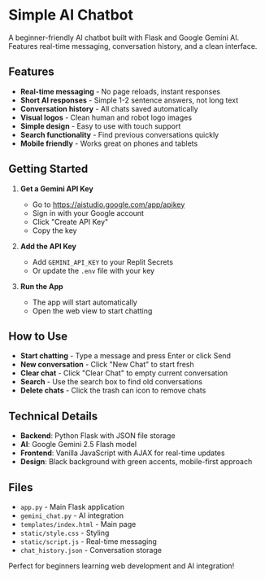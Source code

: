 # Simple AI Chatbot

A beginner-friendly AI chatbot built with Flask and Google Gemini AI. Features real-time messaging, conversation history, and a clean interface.

## Features

- **Real-time messaging** - No page reloads, instant responses
- **Short AI responses** - Simple 1-2 sentence answers, not long text
- **Conversation history** - All chats saved automatically
- **Visual logos** - Clean human and robot logo images
- **Simple design** - Easy to use with touch support
- **Search functionality** - Find previous conversations quickly
- **Mobile friendly** - Works great on phones and tablets

## Getting Started

1. **Get a Gemini API Key**
   - Go to https://aistudio.google.com/app/apikey
   - Sign in with your Google account
   - Click "Create API Key"
   - Copy the key

2. **Add the API Key**
   - Add `GEMINI_API_KEY` to your Replit Secrets
   - Or update the `.env` file with your key

3. **Run the App**
   - The app will start automatically
   - Open the web view to start chatting

## How to Use

- **Start chatting** - Type a message and press Enter or click Send
- **New conversation** - Click "New Chat" to start fresh
- **Clear chat** - Click "Clear Chat" to empty current conversation
- **Search** - Use the search box to find old conversations
- **Delete chats** - Click the trash can icon to remove chats

## Technical Details

- **Backend**: Python Flask with JSON file storage
- **AI**: Google Gemini 2.5 Flash model
- **Frontend**: Vanilla JavaScript with AJAX for real-time updates
- **Design**: Black background with green accents, mobile-first approach

## Files

- `app.py` - Main Flask application
- `gemini_chat.py` - AI integration
- `templates/index.html` - Main page
- `static/style.css` - Styling
- `static/script.js` - Real-time messaging
- `chat_history.json` - Conversation storage

Perfect for beginners learning web development and AI integration!